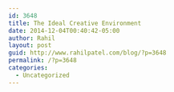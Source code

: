 ```yaml
---
id: 3648
title: The Ideal Creative Environment
date: 2014-12-04T00:40:42-05:00
author: Rahil
layout: post
guid: http://www.rahilpatel.com/blog/?p=3648
permalink: /?p=3648
categories:
  - Uncategorized
---
```

